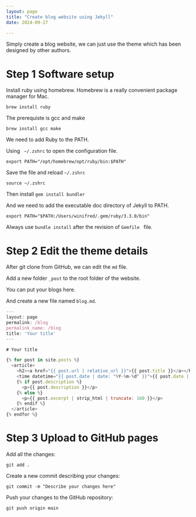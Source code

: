 ```yaml
---
layout: page
title: "Create blog website using Jekyll"
date: 2024-09-27

---
```


Simply create a blog website, we can just use the theme which has been designed by other authors.

# Step 1 Software setup

Install ruby using homebrew. Homebrew is a really convenient package manager for Mac.

```
brew install ruby
```

The prerequiste is gcc and make

```
brew install gcc make
```

We need to add Ruby to the PATH.

Using ` ~/.zshrc` to open the configuration file.

```
export PATH="/opt/homebrew/opt/ruby/bin:$PATH"
```

Save the file and reload `~/.zshrc`

```
source ~/.zshrc
```

Then install `gem install bundler`

And we need to add the executable doc directory of Jekyll to PATH.

```
export PATH="$PATH:/Users/winifred/.gem/ruby/3.3.0/bin"
```
Always use `bundle install` after the revision of `Gemfile ` file.

# Step 2 Edit the theme details

After git clone from GitHub, we can edit the `md` file.

Add a new folder `_post` to the root folder of the website.

You can put your blogs here.

And create a new file named `blog.md`.

```javascript
---
layout: page
permalink: /blog
permalink_name: /blog
title: 'Your title'
---

# Your title

{% for post in site.posts %}
  <article>
    <h2><a href="{{ post.url | relative_url }}">{{ post.title }}</a></h2>
    <time datetime="{{ post.date | date: "%Y-%m-%d" }}">{{ post.date | date_to_string }}</time>
    {% if post.description %}
      <p>{{ post.description }}</p>
    {% else %}
      <p>{{ post.excerpt | strip_html | truncate: 160 }}</p>
    {% endif %}
  </article>
{% endfor %}

```

# Step 3 Upload to GitHub pages

Add all the changes:

```
git add .
```

Create a new commit describing your changes:

```
git commit -m "Describe your changes here"
```

Push your changes to the GitHub repository:

```
git push origin main
```